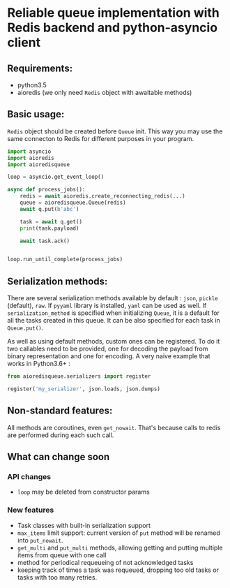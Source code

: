# Reliable queue implementation with Redis backend and python-asyncio client

## Requirements:

- python3.5
- aioredis (we only need `Redis` object with awaitable methods)

## Basic usage:

`Redis` object should be created before `Queue` init. This way you may use the
same connecton to Redis for different purposes in your program.

```python
import asyncio
import aioredis
import aioredisqueue

loop = asyncio.get_event_loop()

async def process_jobs():
    redis = await aioredis.create_reconnecting_redis(...)
    queue = aioredisqueue.Queue(redis)
    await q.put(b'abc')

    task = await q.get()
    print(task.payload)

    await task.ack()


loop.run_until_complete(process_jobs)
```

## Serialization methods:

There are several serialization methods available by default : `json`, `pickle`
(default), `raw`. If `pyyaml` library is installed, `yaml` can be used as well.
If `serialization_method` is specified when initializing `Queue`, it is a 
default for all the tasks created in this queue. It can be also specified for 
each task in `Queue.put()`. 

As well as using default methods, custom ones can be registered. To do it two 
callables need to be provided, one for decoding the payload from binary 
representation and one for encoding. A very naive example that works in 
Python3.6+ :

```python
from aioredisqueue.serializers import register

register('my_serializer', json.loads, json.dumps)
```


## Non-standard features:

All methods are coroutines, even `get_nowait`. That's because calls to redis are
performed during each such call.

## What can change soon

### API changes
- `loop` may be deleted from constructor params

### New features
- Task classes with built-in serialization support
- `max_items` limit support: current version of `put` method will
  be renamed into `put_nowait`.
- `get_multi` and `put_multi` methods, allowing getting and putting multiple
  items from queue with one call
- method for periodical requeueing of not acknowledged tasks
- keeping track of times a task was requeued, dropping too old tasks or tasks
  with too many retries.
